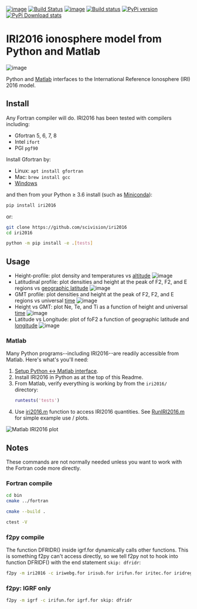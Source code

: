 [![image](https://zenodo.org/badge/DOI/10.5281/zenodo.240895.svg)](https://doi.org/10.5281/zenodo.240895)
[![Build Status](https://travis-ci.org/scivision/IRI2016.svg?branch=master)](https://travis-ci.org/scivision/IRI2016)
[![image](https://coveralls.io/repos/github/scivision/IRI2016/badge.svg?branch=master)](https://coveralls.io/github/scivision/IRI2016?branch=master)
[![Build status](https://ci.appveyor.com/api/projects/status/euvvim6aus3dagwq?svg=true)](https://ci.appveyor.com/project/scivision/pyiri2016)
[![PyPi version](https://img.shields.io/pypi/pyversions/iri2016.svg)](https://pypi.python.org/pypi/iri2016)
[![PyPi Download stats](http://pepy.tech/badge/iri2016)](http://pepy.tech/project/iri2016)


# IRI2016 ionosphere model from Python and Matlab

![image](./figures/iri2DExample02.gif)

Python and [Matlab](#matlab) interfaces to the International Reference Ionosphere (IRI) 2016 model.

## Install

Any Fortran compiler will do. 
IRI2016 has been tested with compilers including:

* Gfortran 5, 6, 7, 8
* Intel `ifort`
* PGI `pgf90`

Install Gfortran by:

-   Linux: `apt install gfortran`
-   Mac: `brew install gcc`
-   [Windows](https://www.scivision.co/windows-gcc-gfortran-cmake-make-install/)

and then from your Python &ge; 3.6 install (such as [Miniconda](https://conda.io/miniconda.html)):

```sh
pip install iri2016
```

or:
```sh
git clone https://github.com/scivision/iri2016
cd iri2016

python -m pip install -e .[tests]
```
    
## Usage

* Height-profile: plot density and temperatures vs [altitude](./AltitudeProfile.py)
  ![image](./figures/iri1DExample01.png)
* Latitudinal profile: plot densities and height at the peak of F2, F2, and E regions vs [geographic latitude](./LatitudeProfile.py)
  ![image](./figures/iri1DExample02.png)
* GMT profile: plot densities and height at the peak of F2, F2, and E regions vs universal [time](./TimeProfile.py)
  ![image](./figures/iri1DExample08.png)
* Height vs GMT: plot Ne, Te, and Ti as a function of height and universal [time](./examples/example01.py)
  ![image](./figures/iri2DExample01.png)
* Latitude vs Longitude: plot of foF2 a function of geographic latitude and [longitude](./examples/example02.py)
  ![image](./figures/iri2DExample02.png)
  
### Matlab
Many Python programs--including IRI2016--are readily accessible from Matlab.
Here's what's you'll need:

1. [Setup Python &harr; Matlab interface](https://www.scivision.co/matlab-python-user-module-import/).
2. Install IRI2016 in Python as at the top of this Readme.
3. From Matlab, verify everything is working by from the `iri2016/` directory:
   ```matlab
   runtests('tests')
   ```
4. Use [iri2016.m](./matlab/iri2016.m) function to access IRI2016 quantities.  See [RunIRI2016.m](./matlab/RunIRI2016.m) for simple example use / plots.

![Matlab IRI2016 plot](./figures/matlab.png)

## Notes

These commands are not normally needed unless you want to work with the Fortran code more directly.

### Fortran compile

```sh
cd bin
cmake ../fortran

cmake --build .

ctest -V
```

### f2py compile

The function DFRIDR() inside igrf.for dynamically calls other functions.
This is something f2py can't access directly, so we tell f2py not to
hook into function DFRIDF() with the end statement `skip: dfridr`:

```sh
f2py -m iri2016 -c iriwebg.for irisub.for irifun.for iritec.for iridreg.for igrf.for  cira.for iriflip.for  skip: dfridr
```

### f2py: IGRF only

```sh
f2py -m igrf -c irifun.for igrf.for skip: dfridr
```
